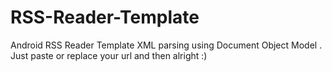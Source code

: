 # RSS-Reader-Template
Android RSS Reader Template XML parsing using Document Object Model . 
Just paste or replace your url and then alright :) 
